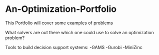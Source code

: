 # An-Optimization-Portfolio
This Portfolio will cover some examples of problems

What solvers are out there which one could use to solve an optimization problem?

Tools to build decision support systems:
-GAMS
-Gurobi
-MiniZinc
